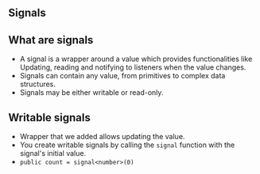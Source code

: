 ## Signals


## What are signals

- A signal is a wrapper around a value which provides functionalities like Updating, reading and notifying to listeners when 
  the value changes.
- Signals can contain any value, from primitives to complex data structures.
- Signals may be either writable or read-only.

## Writable signals

- Wrapper that we added allows updating the value.
- You create writable signals by calling the `signal` function with the signal's initial value.
- `public count = signal<number>(0)`



